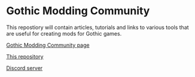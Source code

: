 # Gothic Modding Community
This repostiory will contain articles, tutorials and links to various tools that are useful for creating mods for Gothic games.

[Gothic Modding Community page](https://auronen.github.io/gmc/)

[This repository](https://github.com/auronen/gmc/edit/main/README.md)

[Discord server](https://discord.gg/mCpS5b5SUY)